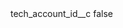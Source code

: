 <?xml version="1.0" encoding="UTF-8"?>
<CustomMetadata xmlns="http://soap.sforce.com/2006/04/metadata">
    <label>tech_account_id__c</label>
    <protected>false</protected>
</CustomMetadata>
